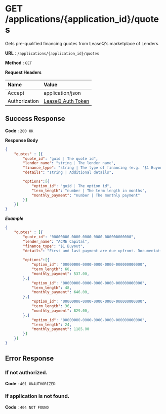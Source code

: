 # GET /applications/{application_id}/quotes

Gets pre-qualified financing quotes from LeaseQ's marketplace of Lenders.

**URL** : `/applications/{application_id}/quotes`

**Method** : `GET`

**Request Headers**

| Name | Value |
|:-----|:------|
|Accept|application/json|
|Authorization|[LeaseQ Auth Token](../../README.md#authorization-header)|

## Success Response

**Code** : `200 OK`

**Response Body**

```json
{
    "quotes" : [{ 
        "quote_id": "guid | The quote id",
        "lender_name": "string | The lender name",
        "finance_type": "string | The type of financing (e.g. '$1 Buyout')",
        "details": "string | Additional details",

        "options":[{
            "option_id": "guid | The option id",
            "term_length": "number | The term length in months",
            "monthly_payment": "number | The monthly payment"
        }]
    }]
}
```

***Example***

```json
{
    "quotes" : [{ 
        "quote_id": "00000000-0000-0000-0000-000000000000",
        "lender_name": "ACME Capital",
        "finance_type": "$1 Buyout",
        "details": "First and last payment are due upfront. Documentation fee $200. Rates do not include sales, rental or use taxes. Fair market value purchase available at end of lease.",
        
        "options":[{
            "option_id": "00000000-0000-0000-0000-000000000000",
            "term_length": 60,
            "monthly_payment": 537.00,
        },{
            "option_id": "00000000-0000-0000-0000-000000000000",
            "term_length": 48,
            "monthly_payment": 646.00,
        },{
            "option_id": "00000000-0000-0000-0000-000000000000",
            "term_length": 36,
            "monthly_payment": 829.00,
        },{
            "option_id": "00000000-0000-0000-0000-000000000000",
            "term_length": 24,
            "monthly_payment": 1185.00
        }]
    }]
}
```

## Error Response

### If not authorized.

**Code** : `401 UNAUTHORIZED`

### If application is not found.

**Code** : `404 NOT FOUND`
